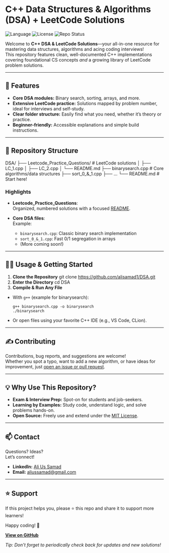 # C++ Data Structures & Algorithms (DSA) + LeetCode Solutions

![Language](https://img.shields.io/badge/Language-C%2B%2B-blue.svg)
![License](https://img.shields.io/badge/License-MIT-green.svg)
![Repo Status](https://img.shields.io/badge/Status-Active-brightgreen.svg)

Welcome to **C++ DSA & LeetCode Solutions**—your all-in-one resource for mastering data structures, algorithms and acing coding interviews!  
This repository features clean, well-documented C++ implementations covering foundational CS concepts *and* a growing library of LeetCode problem solutions.

---

## 🚩 Features

- **Core DSA modules:** Binary search, sorting, arrays, and more.
- **Extensive LeetCode practice:** Solutions mapped by problem number, ideal for interviews and self-study.
- **Clear folder structure:** Easily find what you need, whether it’s theory or practice.
- **Beginner-friendly:** Accessible explanations and simple build instructions.

---

## 📁 Repository Structure

DSA/
├── Leetcode_Practice_Questions/ # LeetCode solutions
│ ├── LC_1.cpp
│ ├── LC_2.cpp
│ └── README.md
├── binarysearch.cpp # Core algorithms/data structures
├── sort_0_&_1.cpp
├── ...
└── README.md # Start here!


### Highlights

- **Leetcode_Practice_Questions**:  
  Organized, numbered solutions with a focused [README](./Leetcode_Practice_Questions/README.md).

- **Core DSA files**:  
  Example:  
  - `binarysearch.cpp`: Classic binary search implementation  
  - `sort_0_&_1.cpp`: Fast 0/1 segregation in arrays  
  - (More coming soon!)

---

## 🧑‍💻 Usage & Getting Started

1. **Clone the Repository**
git clone https://github.com/alisamad1/DSA.git
2. **Enter the Directory**
cd DSA
3. **Compile & Run Any File**
- With `g++` (example for binarysearch):
  ```
  g++ binarysearch.cpp -o binarysearch
  ./binarysearch
  ```
- Or open files using your favorite C++ IDE (e.g., VS Code, CLion).

---

## ✍️ Contributing

Contributions, bug reports, and suggestions are welcome!  
Whether you spot a typo, want to add a new algorithm, or have ideas for improvement, just [open an issue or pull request](https://github.com/alisamad1/DSA/issues).

---

## 💡 Why Use This Repository?

- **Exam & Interview Prep:** Spot-on for students and job-seekers.
- **Learning by Examples:** Study code, understand logic, and solve problems hands-on.
- **Open Source:** Freely use and extend under the [MIT License](LICENSE).

---

## 📫 Contact

Questions? Ideas?  
Let’s connect!

- **LinkedIn:** [Ali Us Samad](https://www.linkedin.com/in/aliussamad)  
- **Email:** aliussamad@gmail.com

---

## ⭐ Support

If this project helps you, please ⭐️ this repo and share it to support more learners!

Happy coding! 🚀

**[View on GitHub](https://github.com/alisamad1/DSA)**

*Tip: Don’t forget to periodically check back for updates and new solutions!*

